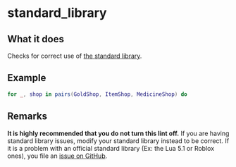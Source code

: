 # standard_library
## What it does
Checks for correct use of [the standard library](../cli/std.md).

## Example
```lua
for _, shop in pairs(GoldShop, ItemShop, MedicineShop) do
```

## Remarks
**It is highly recommended that you do not turn this lint off.** If you are having standard library issues, modify your standard library instead to be correct. If it is a problem with an official standard library (Ex: the Lua 5.1 or Roblox ones), you file an [issue on GitHub](https://github.com/Kampfkarren/selene/issues).
